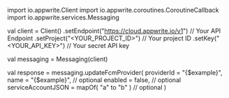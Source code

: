import io.appwrite.Client
import io.appwrite.coroutines.CoroutineCallback
import io.appwrite.services.Messaging

val client = Client()
    .setEndpoint("https://cloud.appwrite.io/v1") // Your API Endpoint
    .setProject("<YOUR_PROJECT_ID>") // Your project ID
    .setKey("<YOUR_API_KEY>") // Your secret API key

val messaging = Messaging(client)

val response = messaging.updateFcmProvider(
    providerId = "{$example}",
    name = "{$example}", // optional
    enabled = false, // optional
    serviceAccountJSON = mapOf( "a" to "b" ) // optional
)
